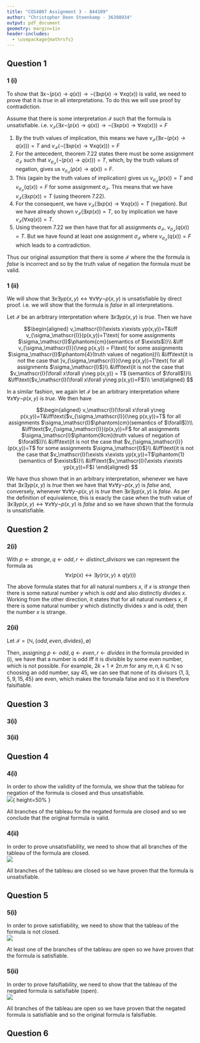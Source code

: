 ```yaml
---
title: "COS4807 Assignment 3 - 844109"
author: "Christopher Deon Steenkamp - 36398934"
output: pdf_document
geometry: margin=1in
header-includes:
  - \usepackage{mathrsfs}
---
```

## Question 1

### 1 (i)

To show that $\exists x\neg(p(x)\rightarrow q(x))\rightarrow\neg(\exists xp(x)\rightarrow \forall xq(x))$ is valid, we need to prove that it is $true$ in all interpretations. To do this we will use proof by contradiction.

Assume that there is some interpretation $\mathscr{I}$ such that the formula is unsatisfiable. i.e. $v_\mathscr{I}(\exists x\neg(p(x)\rightarrow q(x))\rightarrow\neg(\exists xp(x)\rightarrow \forall xq(x)))=F$

1. By the truth values of implication, this means we have $v_\mathscr{I}(\exists x\neg(p(x)\rightarrow q(x)))=T$ and $v_\mathscr{I}( \neg(\exists xp(x)\rightarrow \forall xq(x)))=F$
1. For the antecedent, theorem 7.22 states there must be some assignment $\sigma_\mathscr{I}$ such that $v_{\sigma_\mathscr{I}}(\neg(p(x)\rightarrow q(x)))=T$, which, by the truth values of negation, gives us $v_{\sigma_\mathscr{I}}(p(x)\rightarrow q(x))=F$.
1. This (again by the truth values of implication) gives us $v_{\sigma_\mathscr{I}}(p(x))=T$ and $v_{\sigma_\mathscr{I}}(q(x))=F$ for some assignment $\sigma_\mathscr{I}$. This means that we have $v_\mathscr{I}(\exists xp(x)) = T$ (using theorem 7.22).
1. For the consequent, we have $v_\mathscr{I}(\exists xp(x)\rightarrow \forall xq(x))=T$ (negation). But we have already shown $v_\mathscr{I}(\exists xp(x)) = T$, so by implication we have $v_\mathscr{I}(\forall xq(x))=T$.
1. Using theorem 7.22 we then have that for all assignments $\sigma_\mathscr{I}$, $v_{\sigma_\mathscr{I}}(q(x))=T$. But we have found at least one assignment $\sigma_\mathscr{I}$ where $v_{\sigma_\mathscr{I}}(q(x))=F$ which leads to a contradiction.

Thus our original assumption that there is some $\mathscr{I}$ where the the formula is $false$ is incorrect and so by the truth value of negation the formula must be valid.

### 1 (ii)

We will show that $\exists x\exists yp(x,y)\leftrightarrow\forall x\forall y\neg p(x,y)$ is unsatisfiable by direct proof. i.e. we will show that the formula is $false$ in all interpretations.

Let $\mathscr{I}$ be an arbitrary interpretation where $\exists x\exists yp(x,y)$ is $true$. Then we have

$$\begin{aligned}
v_\mathscr{I}(\exists x\exists yp(x,y))=T&\iff v_{\sigma_\mathscr{I}}(p(x,y))=T\text{ for some assignments $\sigma_\mathscr{I}$\phantom{cm}(semantics of $\exists$)}\\
&\iff v_{\sigma_\mathscr{I}}(\neg p(x,y)) = F\text{ for some assignments $\sigma_\mathscr{I}$\phantom{4}(truth values of negation)}\\
&\iff\text{it is not the case that }v_{\sigma_\mathscr{I}}(\neg p(x,y))=T\text{ for all assignments $\sigma_\mathscr{I}$}\\
&\iff\text{it is not the case that $v_\mathscr{I}(\forall x\forall y\neg p(x,y)) = T$ (semantics of $\forall$)}\\
&\iff\text{$v_\mathscr{I}(\forall x\forall y\neg p(x,y))=F$}\\
\end{aligned}
$$

In a similar fashion, we again let $\mathscr{I}$ be an arbitrary interpretation where $\forall x\forall y\neg p(x,y)$ is $true$. We then have

$$\begin{aligned}
v_\mathscr{I}(\forall x\forall y\neg p(x,y))=T&\iff\text{$v_{\sigma_\mathscr{I}}(\neg p(x,y))=T$ for all assignments $\sigma_\mathscr{I}$\phantom{cm}(semantics of $\forall$)}\\
&\iff\text{$v_{\sigma_\mathscr{I}}(p(x,y))=F$ for all assignments $\sigma_\mathscr{I}$\phantom{9cm}(truth values of negation of $\forall$)}\\
&\iff\text{it is not the case that $v_{\sigma_\mathscr{I}}(p(x,y))=T$ for some assignments $\sigma_\mathscr{I}$}\\
&\iff\text{it is not the case that $v_\mathscr{I}(\exists x\exists yp(x,y))=T$\phantom{1}(semantics of $\exists$)}\\
&\iff\text{$v_\mathscr{I}(\exists x\exists yp(x,y))=F$}
\end{aligned}
$$

We have thus shown that in an arbitrary interpretation, whenever we have that $\exists x\exists yp(x,y)$ is $true$ then we have that $\forall x\forall y\neg p(x,y)$ is $false$ and, conversely, whenever $\forall x\forall y\neg p(x,y)$ is $true$ then $\exists x\exists yp(x,y)$ is $false$. As per the definition of equivalence, this is exacly the case when the truth value of $\exists x\exists yp(x,y)\leftrightarrow\forall x\forall y\neg p(x,y)$ is $false$ and so we have shown that the formula is unsatisfiable.

## Question 2

### 2(i)

With $p \leftarrow strange, q \leftarrow odd, r \leftarrow distinct\_divisors$ we can represent the formula as $$\forall x(p(x) \leftrightarrow \exists y(r(x,y)\land q(y)))$$

The above formula states that for all natural numbers $x$, if $x$ is $strange$ then there is some natural number $y$ which is $odd$ and also distinctly divides $x$. Working from the other direction, it states that for all natural numbers $x$, if there is some natural number $y$ which distinctly divides $x$ and is $odd$, then the number $x$ is strange.

### 2(ii)

Let $\mathscr{I} = (\mathbb{N}, \{odd, even, divides\}, \emptyset)$

Then, assigning $p \leftarrow odd, q \leftarrow even, r \leftarrow divides$ in the formula provided in (i), we have that a number is odd iff it is divisible by some even number, which is not possible. For example, $2k+1 \neq 2n.m$ for any $m,n,k \in \mathbb{N}$ so choosing an odd number, say $45$, we can see that none of its divisors $\{1, 3, 5, 9, 15, 45\}$ are even, which makes the forumala false and so it is therefore falsifiable.

## Question 3

### 3(i)

### 3(ii)

## Question 4

### 4(i)

In order to show the validity of the formula, we show that the tableau for  negation of the formula is closed and thus unsatisfiable.\
![ ](q4.1.dot.svg){ height=50% }

All branches of the tableau for the negated formula are closed and so we conclude that the original formula is valid.

### 4(ii)

In order to prove unsatisfiability, we need to show that all branches of the tableau of the formula are closed.\
![ ](q4.2.dot.svg)

All branches of the tableau are closed so we have proven that the formula is unsatisfiable.

## Question 5

### 5(i)

In order to prove satisfiability, we need to show that the tableau of the formula is not closed.\
![ ](q5.1.dot.svg)

At least one of the branches of the tableau are open so we have proven that the formula is satisfiable.

### 5(ii)

In order to prove falsifiability, we need to show that the tableau of the negated formula is satisfiable (open).\
![ ](q5.2.dot.svg)

All branches of the tableau are open so we have proven that the negated formula is satisfiable and so the original formula is falsifiable.

## Question 6
